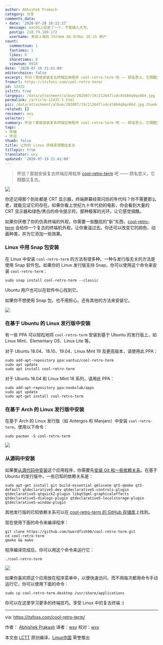 ```yaml
---
author: Abhishek Prakash
category: 分享
comments_data:
- date: '2020-07-20 16:12:27'
  message: macOS上安装了一个，不能输入大写。
  postip: 218.79.180.172
  username: 来自上海的 Chrome 84.0|Mac 10.15 用户
count:
  commentnum: 1
  favtimes: 1
  likes: 0
  sharetimes: 0
  viewnum: 9818
date: '2020-07-19 21:41:00'
editorchoice: false
excerpt: 怀旧？那就安装复古终端应用程序 cool-retro-term 吧 —— 顾名思义，它既酷又复古。
fromurl: https://itsfoss.com/cool-retro-term/
id: 12432
islctt: true
largepic: /data/attachment/album/202007/19/212647lsdc4t684q9qv86d.jpg
permalink: /article-12432-1.html
pic: /data/attachment/album/202007/19/212647lsdc4t684q9qv86d.jpg.thumb.jpg
related: []
reviewer: wxy
selector: ''
summary: 怀旧？那就安装复古终端应用程序 cool-retro-term 吧 —— 顾名思义，它既酷又复古。
tags:
- 终端
- 怀旧
thumb: false
title: 让你的 Linux 终端变得酷炫复古
titlepic: true
translator: wxy
updated: '2020-07-19 21:41:00'
---
```



> 
> 怀旧？那就安装复古终端应用程序 [cool-retro-term](https://github.com/Swordfish90/cool-retro-term) 吧 —— 顾名思义，它既酷又复古。
> 
> 
> 


![](/data/attachment/album/202007/19/212647lsdc4t684q9qv86d.jpg)


你还记得那个到处都是 CRT 显示器，终端屏幕经常闪烁的年代吗？你不需要那么老，就能见证它的存在。如果你看上世纪九十年代初的电影，你会看到大量的 CRT 显示器和绿色/黑白的命令提示符。那种极客的光环，让它感觉很酷。


如果你厌倦了你的仿真终端的外观，你需要一些酷炫的“新”东西，[cool-retro-term](https://github.com/Swordfish90/cool-retro-term) 会给你一个复古的终端机外观，让你重温过去。你还可以改变它的颜色、动画种类，并为它添加一些效果。






### Linux 中用 Snap 包安装


在 Linux 中安装 `cool-retro-term` 的方法有很多种。一种与发行版无关的方法是使用 Snap 软件包。如果你的 Linux 发行版支持 Snap，你可以使用这个命令来安装 `cool-retro-term`：



```
sudo snap install cool-retro-term --classic
```

Ubuntu 用户也可以在软件中心找到它。


如果你不想使用 Snap 包，也不用担心。还有其他的方法来安装它。


![](/data/attachment/album/202007/19/212300ct5llz0lgb3tc7gm.jpg)


### 在基于 Ubuntu 的 Linux 发行版中安装


有一些 PPA 可以轻松地将 `cool-retro-term` 安装到基于 Ubuntu 的发行版上，如 Linux Mint、Elementary OS、Linux Lite 等。


对于 Ubuntu 18.04、18.10、19.04、Linux Mint 19 及更高版本，请使用此 PPA：



```
sudo add-apt-repository ppa:vantuz/cool-retro-term
sudo apt update
sudo apt install cool-retro-term
```

对于 Ubuntu 16.04 和 Linux Mint 18 系列，请用此 PPA：



```
sudo add-apt-repository ppa:noobslab/apps
sudo apt update
sudo apt-get install cool-retro-term
```

### 在基于 Arch 的 Linux 发行版中安装


在基于 Arch 的 Linux 发行版（如 Antergos 和 Manjaro）中安装 `cool-retro-term`，使用以下命令：



```
sudo pacman -S cool-retro-term
```

![](/data/attachment/album/202007/19/211434qle7ybafneybyj7y.jpeg)


### 从源码中安装


如果要[从源代码中安装](https://itsfoss.com/install-software-from-source-code/)这个应用程序，你需要先[安装 Git 和一些依赖关系](https://itsfoss.com/install-git-ubuntu/)。在基于 Ubuntu 的发行版中，一些已知的依赖关系是：



```
sudo apt-get install git build-essential qmlscene qt5-qmake qt5-default qtdeclarative5-dev qtdeclarative5-controls-plugin qtdeclarative5-qtquick2-plugin libqt5qml-graphicaleffects qtdeclarative5-dialogs-plugin qtdeclarative5-localstorage-plugin qtdeclarative5-window-plugin 
```

其他发行版的已知依赖关系可以在 [cool-retro-term 的 GitHub 存储库](https://github.com/Swordfish90/cool-retro-term)上找到。


现在使用下面的命令来编译程序：



```
git clone https://github.com/Swordfish90/cool-retro-term.git
cd cool-retro-term
qmake && make
```

程序编译完成后，你可以用这个命令来运行它：



```
./cool-retro-term
```

![](/data/attachment/album/202007/19/212338cv3evu3xuu2xhxxa.jpg)


如果你喜欢把这个应用放在程序菜单中，以便快速访问，而不用每次都用命令手动运行它，你可以使用下面的命令：



```
sudo cp cool-retro-term.desktop /usr/share/applications
```

你可以在这里学习更多的终端技巧。享受 Linux 中的复古终端 :)




---


via: <https://itsfoss.com/cool-retro-term/>


作者： [Abhishek Prakash](https://itsfoss.com/author/abhishek/) 译者：[wxy](https://github.com/wxy) 校对：[wxy](https://github.com/wxy)


本文由 [LCTT](https://github.com/LCTT/TranslateProject) 原创编译，[Linux中国](/article-11810-1.html) 荣誉推出